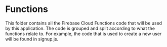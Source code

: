# Functions
This folder contains all the Firebase Cloud Functions code that will be used by this application. The code is grouped and split according to what the functions relate to. For example, the code that is used to create a new user will be found in signup.js.
